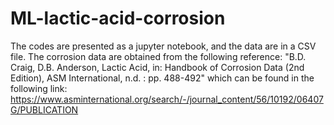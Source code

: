 # ML-lactic-acid-corrosion
The codes are presented as a jupyter notebook, and the data are in a CSV file.
The corrosion data are obtained from the following reference:
"B.D. Craig, D.B. Anderson, Lactic Acid, in: Handbook of Corrosion Data (2nd Edition), ASM International, n.d. : pp. 488-492" which can be found in the following link: https://www.asminternational.org/search/-/journal_content/56/10192/06407G/PUBLICATION
